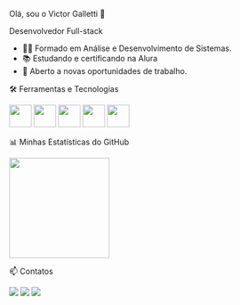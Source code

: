 Olá, sou o Victor Galletti 👋

Desenvolvedor Full-stack

- 👨‍💻 Formado em Análise e Desenvolvimento de Sistemas.
- 📚 Estudando e certificando na Alura
- 🚀 Aberto a novas oportunidades de trabalho.

🛠️ Ferramentas e Tecnologias

<div>
  <img loading="lazy" src="https://cdn.jsdelivr.net/gh/devicons/devicon/icons/typescript/typescript-original.svg" width="40" height="40"/>
  <img loading="lazy" src="https://cdn.jsdelivr.net/gh/devicons/devicon@latest/icons/javascript/javascript-original.svg" width="40" height="40"/>
  <img loading="lazy" src="https://cdn.jsdelivr.net/gh/devicons/devicon@latest/icons/docker/docker-original.svg" width="40" height="40"/>
  <img loading="lazy" src="https://cdn.jsdelivr.net/gh/devicons/devicon/icons/git/git-original.svg" width="40" height="40"/>
  <img loading="lazy" src="https://cdn.jsdelivr.net/gh/devicons/devicon/icons/linux/linux-original.svg" width="40" height="40"/>
</div>

📊 Minhas Estatísticas do GitHub

<div>
  <a href="https://github.com/victorgalletti">
  
  <img loading="lazy" height="180em" src="https://github-readme-stats.vercel.app/api?username=victorgalletti&show_icons=true&theme=dracula&include_all_commits=true&count_private=true"/>
  </a>
</div>

📫 Contatos

<div>
  <a href="https://instagram.com/vgalletti" target="_blank"><img loading="lazy" src="https://img.shields.io/badge/-Instagram-%23E4405F?style=for-the-badge&logo=instagram&logoColor=white" target="_blank"></a>
  <a href = "mailto:victors.galletti@gmail.com"><img loading="lazy" src="https://img.shields.io/badge/Gmail-D14836?style=for-the-badge&logo=gmail&logoColor=white" target="_blank"></a>
  <a href="https://www.linkedin.com/in/victor-galletti" target="_blank"><img loading="lazy" src="https://img.shields.io/badge/-LinkedIn-%230077B5?style=for-the-badge&logo=linkedin&logoColor=white" target="_blank"></a>
</div>
